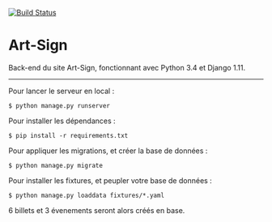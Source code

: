 [![Build Status](https://travis-ci.org/Art-Sign/Art-Sign.svg?branch=master)](https://travis-ci.org/Art-Sign/Art-Sign)

# Art-Sign

Back-end du site Art-Sign, fonctionnant avec Python 3.4 et Django 1.11.


---

Pour lancer le serveur en local :
```
$ python manage.py runserver
```
Pour installer les dépendances :
```
$ pip install -r requirements.txt
```
Pour appliquer les migrations, et créer la base de données :
```
$ python manage.py migrate
```
Pour installer les fixtures, et peupler votre base de données :
```
$ python manage.py loaddata fixtures/*.yaml
```
6 billets et 3 évenements seront alors créés en base.
